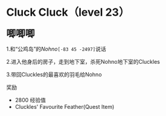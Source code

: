 # Cluck Cluck（level 23）
<span style="font-size: 25px;">**唧唧唧**</span>

1.和“公鸡岛”的*Nohno*`[-83 45 -2497]`说话

2.进入他身后的房子，走到地下室，杀死Nohno地下室的Cluckles

3.带回Cluckles的最喜欢的羽毛给Nohno

奖励

+ 2800 经验值 
+ Cluckles' Favourite Feather(Quest Item)